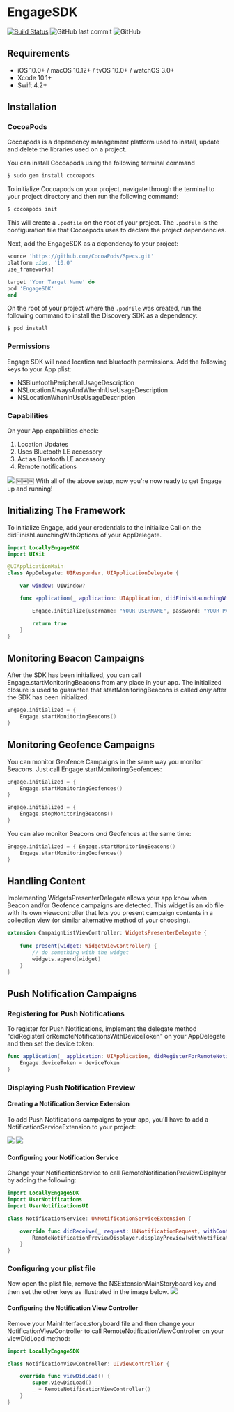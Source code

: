 # EngageSDK
[![Build Status](https://travis-ci.com/locally-io/ios-engage-sdk.svg?branch=master)](https://travis-ci.com/locally-io/ios-engage-sdk) ![GitHub last commit](https://img.shields.io/github/last-commit/locally-io/ios-engage-sdk.svg) 
![GitHub](https://img.shields.io/github/license/locally-io/ios-engage-sdk.svg)
## Requirements

- iOS 10.0+ / macOS 10.12+ / tvOS 10.0+ / watchOS 3.0+
- Xcode 10.1+
- Swift 4.2+

## Installation

### CocoaPods
Cocoapods is a dependency management platform used to install, update and delete the libraries used on a project.  

You can  install Cocoapods using the following terminal command

```ruby
$ sudo gem install cocoapods
```

To initialize Cocoapods on your project, navigate through the terminal to your project directory and then run the following command:
```ruby
$ cocoapods init
```

This will create a `.podfile` on the root of your project. The `.podfile` is the configuration file that Cocoapods uses to declare the project dependencies. 

Next, add the EngageSDK as a dependency to your project:

```ruby
source 'https://github.com/CocoaPods/Specs.git'
platform :ios, '10.0'
use_frameworks!

target 'Your Target Name' do
pod 'EngageSDK'
end
```

On the root of your project where the `.podfile` was created, run the following command to install the Discovery SDK as a dependency:

```ruby
$ pod install
```


### Permissions

Engage SDK will need location and bluetooth permissions. Add the following keys to your App plist:  

- NSBluetoothPeripheralUsageDescription
- NSLocationAlwaysAndWhenInUseUsageDescription
- NSLocationWhenInUseUsageDescription

### Capabilities

On your App capabilities check:  

1. Location Updates
2. Uses Bluetooth LE accessory
3. Act as Bluetooth LE accessory
4. Remote notifications
  
![](https://raw.githubusercontent.com/locally-io/ios-engage-sdk/master/Screenshots/capabilities.png)
￼￼￼
With all of the above setup, now you're now ready to get Engage up and running!


## Initializing The Framework  

To initialize Engage, add your credentials to the Initialize Call on the didFinishLaunchingWithOptions of your AppDelegate.

```swift
import LocallyEngageSDK
import UIKit

@UIApplicationMain
class AppDelegate: UIResponder, UIApplicationDelegate {

	var window: UIWindow?

	func application(_ application: UIApplication, didFinishLaunchingWithOptions launchOptions: [UIApplication.LaunchOptionsKey: Any]?) -> Bool {

		Engage.initialize(username: "YOUR USERNAME", password: "YOUR PASSWORD")

		return true
	}
}
```
  
  

## Monitoring Beacon Campaigns

After the SDK has been initialized, you can call Engage.startMonitoringBeacons from any place in your app. The initialized closure is used to guarantee that startMonitoringBeacons is called _only_ after the SDK has been initialized.

```swift
Engage.initialized = {
	Engage.startMonitoringBeacons()
}
```
  

## Monitoring Geofence Campaigns

You can monitor Geofence Campaigns in the same way you monitor Beacons. Just call Engage.startMonitoringGeofences:

```swift
Engage.initialized = {
	Engage.startMonitoringGeofences()
}
```

```swift
Engage.initialized = {
	Engage.stopMonitoringBeacons()
}
```

You can also monitor Beacons _and_ Geofences at the same time:

```swift
Engage.initialized = { Engage.startMonitoringBeacons()
	Engage.startMonitoringGeofences()
}
```
## Handling Content

Implementing WidgetsPresenterDelegate allows your app know when Beacon and/or Geofence campaigns are detected.
This widget is an xib file with its own viewcontroller that lets you present campaign contents
in a collection view (or similar alternative method of your choosing).
```swift
extension CampaignListViewController: WidgetsPresenterDelegate {
    
    func present(widget: WidgetViewController) {
    	// do something with the widget
        widgets.append(widget)
    }
}
```

## Push Notification Campaigns

### Registering for Push Notifications  
To register for Push Notifications, implement the delegate method "didRegisterForRemoteNotificationsWithDeviceToken" on your AppDelegate and then set the device token:

```swift
func application(_ application: UIApplication, didRegisterForRemoteNotificationsWithDeviceToken deviceToken: Data) {
	Engage.deviceToken = deviceToken
}
```

### Displaying Push Notification Preview  
  
####  Creating a Notification Service Extension
To add Push Notifications campaigns to your app, you'll have to add a NotificationServiceExtension to your project:

![](https://raw.githubusercontent.com/locally-io/ios-engage-sdk/master/Screenshots/target.png) ![](https://raw.githubusercontent.com/locally-io/ios-engage-sdk/master/Screenshots/service_extension.png)


####  Configuring your Notification Service

Change your NotificationService to call RemoteNotificationPreviewDisplayer by adding the following:

```swift
import LocallyEngageSDK
import UserNotifications
import UserNotificationsUI

class NotificationService: UNNotificationServiceExtension {

	override func didReceive(_ request: UNNotificationRequest, withContentHandler contentHandler: @escaping (UNNotificationContent) -> Void) {
		RemoteNotificationPreviewDisplayer.displayPreview(withNotificationRequest: request, andHandler: contentHandler)
	}
}

``` 

###  Configuring your plist file
Now open the plist file, remove the NSExtensionMainStoryboard key and then set the other keys as illustrated in the image below.
![](https://raw.githubusercontent.com/locally-io/ios-engage-sdk/master/Screenshots/content_keys.png)

####  Configuring the Notification View Controller

Remove your MainInterface.storyboard file and then change your NotificationViewController to call RemoteNotificationViewController on your viewDidLoad method:

```swift
import LocallyEngageSDK

class NotificationViewController: UIViewController {

	override func viewDidLoad() {
		super.viewDidLoad()
		_ = RemoteNotificationViewController()
	}
}
```

